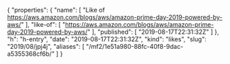 {
  "properties": {
    "name": [
      "Like of https://aws.amazon.com/blogs/aws/amazon-prime-day-2019-powered-by-aws/"
    ],
    "like-of": [
      "https://aws.amazon.com/blogs/aws/amazon-prime-day-2019-powered-by-aws/"
    ],
    "published": [
      "2019-08-17T22:31:32Z"
    ]
  },
  "h": "h-entry",
  "date": "2019-08-17T22:31:32Z",
  "kind": "likes",
  "slug": "2019/08/jpj4j",
  "aliases": [
    "/mf2/1e51a980-88fc-40f8-9dac-a5355368cf6b/"
  ]
}
